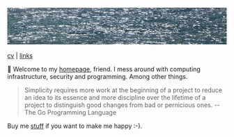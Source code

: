 ![sea](sea.jpg)

[cv](cv.md) | [links](links.md)

👋 Welcome to my [homepage](https://github.com/jreisinger/jreisinger.github.io), friend. I mess around with computing infrastructure, security and programming. Among other things.

> Simplicity requires more work at the beginning of a project to reduce an idea to its essence and more discipline over the lifetime of a project to distinguish good changes from bad or pernicious ones. -- The Go Programming Language

Buy me [stuff](https://www.amazon.com/hz/wishlist/ls/23WE353M6O53S) if you want to make me happy :-).
